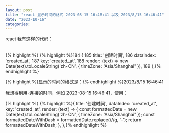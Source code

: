 ```yaml
---
layout: post
title: "react 显示时间的格式 2023-08-15 16:46:41 以及 2023/8/15 16:46:41"
date: "2023-10-16"
categories: 
---
```

<p>react 我有这样的代码：<br />
&nbsp;</p>

{% highlight %}
{% highlight %}184       {
185         title: &#39;创建时间&#39;,
186         dataIndex: &#39;created_at&#39;,
187         key: &#39;created_at&#39;,
188         render: (text) =&gt; new Date(text).toLocaleString(&#39;zh-CN&#39;, { timeZone: &#39;Asia/Shanghai&#39; }),
189       },{% endhighlight %}

<p>{% highlight %}显示的时间的格式是：{% endhighlight %}2023/8/15 16:46:41</p>

<p>我想得到用-连接的时间，例如 2023-08-15 16:46:41，使用：</p>

{% highlight %}
{% highlight %}{
  title: &#39;创建时间&#39;,
  dataIndex: &#39;created_at&#39;,
  key: &#39;created_at&#39;,
  render: (text) =&gt; {
    const formattedDate = new Date(text).toLocaleString(&#39;zh-CN&#39;, { timeZone: &#39;Asia/Shanghai&#39; });
    const formattedDateWithDash = formattedDate.replace(/\//g, &#39;-&#39;);
    return formattedDateWithDash;
  },
},{% endhighlight %}

<p>&nbsp;</p>

